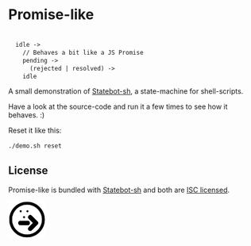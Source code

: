 # Promise-like

```

  idle ->
    // Behaves a bit like a JS Promise
    pending ->
      (rejected | resolved) ->
    idle

```

A small demonstration of [Statebot-sh](https://github.com/shuckster/statebot-sh), a state-machine for shell-scripts.

Have a look at the source-code and run it a few times to see how it behaves. :)

Reset it like this:

```sh
./demo.sh reset
```

## License

Promise-like is bundled with [Statebot-sh](https://github.com/shuckster/statebot-sh/) and both are [ISC licensed](./LICENSE).

<img src="../../logo-small.png" width="75" />
